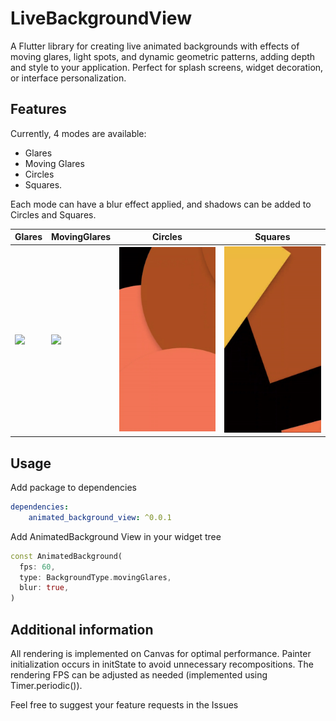 # LiveBackgroundView

A Flutter library for creating live animated backgrounds with effects of moving glares, light spots, and dynamic geometric patterns, adding depth and style to your application. Perfect for splash screens, widget decoration, or interface personalization.

## Features

Currently, 4 modes are available:
+ Glares
+ Moving Glares
+ Circles
+ Squares.

Each mode can have a blur effect applied, and shadows can be added to Circles and Squares.

| Glares                                       | MovingGlares                                       | Circles                                       | Squares                                       |
|----------------------------------------------|----------------------------------------------------|-----------------------------------------------|-----------------------------------------------|
| <img src="https://raw.githubusercontent.com/flyingV805/Flutter-LiveBackgroundView/refs/heads/main/readme/glares.gif" width="180" /> | <img src="https://raw.githubusercontent.com/flyingV805/Flutter-LiveBackgroundView/refs/heads/main/readme/movingGlares.gif" width="180" /> | <img src="https://raw.githubusercontent.com/flyingV805/Flutter-LiveBackgroundView/refs/heads/main/readme/circles.gif" width="180" /> | <img src="https://raw.githubusercontent.com/flyingV805/Flutter-LiveBackgroundView/refs/heads/main/readme/squares.gif" width="180" /> |


## Usage

Add package to dependencies

```yaml
dependencies:
    animated_background_view: ^0.0.1
```

Add AnimatedBackground View in your widget tree

```dart
const AnimatedBackground(
  fps: 60,
  type: BackgroundType.movingGlares,
  blur: true,
)
```

## Additional information

All rendering is implemented on Canvas for optimal performance. Painter initialization occurs in initState to avoid unnecessary recompositions. The rendering FPS can be adjusted as needed (implemented using Timer.periodic()).

Feel free to suggest your feature requests in the Issues
